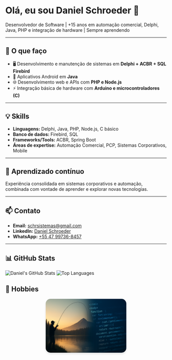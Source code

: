 # Olá, eu sou Daniel Schroeder 👋

Desenvolvedor de Software | +15 anos em automação comercial, Delphi, Java, PHP e integração de hardware | Sempre aprendendo

---

## 🚀 O que faço
- 🖥️ Desenvolvimento e manutenção de sistemas em **Delphi + ACBR + SQL Firebird**  
- 📱 Aplicativos Android em **Java**  
- 🌐 Desenvolvimento web e APIs com **PHP e Node.js**  
- ⚡ Integração básica de hardware com **Arduino e microcontroladores (C)**  

---

## 💡 Skills
- **Linguagens:** Delphi, Java, PHP, Node.js, C básico  
- **Banco de dados:** Firebird, SQL  
- **Frameworks/Tools:** ACBR, Spring Boot  
- **Áreas de expertise:** Automação Comercial, PCP, Sistemas Corporativos, Mobile  

---

## 🌱 Aprendizado contínuo
Experiência consolidada em sistemas corporativos e automação, combinada com vontade de aprender e explorar novas tecnologias.

---

## 📫 Contato
- **Email:** schrsistemas@gmail.com  
- **LinkedIn:** [Daniel Schroeder](https://www.linkedin.com/in/schrsistemas/)  
- **WhatsApp:** [+55 47 99736-8457](https://wa.me/5547997368457)

---

## 📊 GitHub Stats
![Daniel's GitHub Stats](https://github-readme-stats.vercel.app/api?username=schrsistemas&show_icons=true&theme=github)
![Top Languages](https://github-readme-stats.vercel.app/api/top-langs/?username=schrsistemas&layout=compact&theme=github)


## 🎣 Hobbies  
<p align="center">
  <img src="./image1.png" alt="Minha Imagem" width="50%" style="border-radius: 15px; box-shadow: 0 4px 6px rgba(0, 0, 0, 0.1);"/>
</p>



